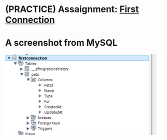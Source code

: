# (PRACTICE) Assaignment: <a href="https://login.codingdojo.africa/m/613/14008/105258">First Connection</a>
<h1>A screenshot from MySQL</h1>
<center><img src="image.png" /></center>